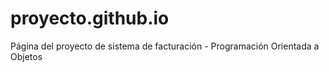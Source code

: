 # proyecto.github.io
Página del proyecto de sistema de facturación - Programación Orientada a Objetos
